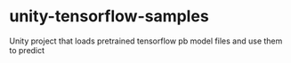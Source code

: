 # unity-tensorflow-samples
Unity project that loads pretrained tensorflow pb model files and use them to predict
